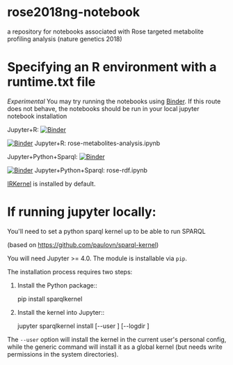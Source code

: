 # rose2018ng-notebook

a repository for notebooks associated with Rose targeted metabolite profiling analysis (nature genetics 2018)

# Specifying an R environment with a runtime.txt file

_Experimental_ You may try running the notebooks using [Binder](https://mybinder.org/). If this route does not behave, the notebooks should be run in your local jupyter notebook installation

Jupyter+R: [![Binder](http://mybinder.org/badge_logo.svg)](http://beta.mybinder.org/v2/gh/proccaserra/rose2018ng-notebook/dev?filepath=rose-metabolites-analysis.ipynb)

[![Binder](http://mybinder.org/badge_logo.svg)](http://beta.mybinder.org/v2/gh/proccaserra/rose2018ng-notebook/dev?filepath=rose-metabolites-analysis.ipynb) Jupyter+R: rose-metabolites-analysis.ipynb

Jupyter+Python+Sparql: [![Binder](http://mybinder.org/badge_logo.svg)](http://beta.mybinder.org/v2/gh/proccaserra/rose2018ng-notebook/dev?filepath=rose-rdf.ipynb)

[![Binder](http://mybinder.org/badge_logo.svg)](http://beta.mybinder.org/v2/gh/proccaserra/rose2018ng-notebook/dev?filepath=rose-rdf.ipynb) Jupyter+Python+Sparql: rose-rdf.ipynb


[IRKernel](https://irkernel.github.io/)
is installed by default.


# If running jupyter locally:

You'll need to set a python sparql kernel  up to be able to run SPARQL

(based on https://github.com/paulovn/sparql-kernel)

You will need Jupyter >= 4.0. The module is installable via ``pip``.

The installation process requires two steps:

1. Install the Python package::

     pip install sparqlkernel

2. Install the kernel into Jupyter::

     jupyter sparqlkernel install [--user ] [--logdir  ]

The ``--user`` option will install the kernel in the current user's personal
config, while the generic command will install it as a global kernel (but
needs write permissions in the system directories).

